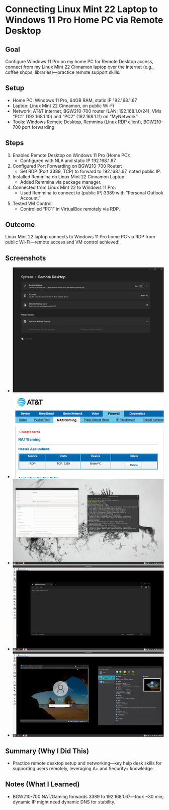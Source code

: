 # Connecting Linux Mint 22 Laptop to Windows 11 Pro Home PC via Remote Desktop

## Goal
Configure Windows 11 Pro on my home PC for Remote Desktop access, connect from my Linux Mint 22 Cinnamon laptop over the internet (e.g., coffee shops, libraries)—practice remote support skills.

## Setup
- Home PC: Windows 11 Pro, 64GB RAM, static IP 192.168.1.67
- Laptop: Linux Mint 22 Cinnamon, on public Wi-Fi
- Network: AT&T internet, BGW210-700 router (LAN: 192.168.1.0/24), VMs “PC1” (192.168.1.10) and “PC2” (192.168.1.11) on “MyNetwork”
- Tools: Windows Remote Desktop, Remmina (Linux RDP client), BGW210-700 port forwarding

## Steps
1. Enabled Remote Desktop on Windows 11 Pro (Home PC):
   - Configured with NLA and static IP 192.168.1.67.
2. Configured Port Forwarding on BGW210-700 Router:
   - Set RDP (Port 3389, TCP) to forward to 192.168.1.67, noted public IP.
3. Installed Remmina on Linux Mint 22 Cinnamon Laptop:
   - Added Remmina via package manager.
4. Connected from Linux Mint 22 to Windows 11 Pro:
   - Used Remmina to connect to [public IP]:3389 with “Personal Outlook Account.”
5. Tested VM Control:
   - Controlled “PC1” in VirtualBox remotely via RDP.

## Outcome
Linux Mint 22 laptop connects to Windows 11 Pro home PC via RDP from public Wi-Fi—remote access and VM control achieved!

## Screenshots
- ![RDP Setup](https://github.com/StandardBrian/IT-Projects/raw/images/rdp-win11-setup.png)
- ![Port Forwarding](https://github.com/StandardBrian/IT-Projects/raw/images/port-forwarding.png)
- ![Remmina Install](https://github.com/StandardBrian/IT-Projects/raw/images/remmina-install.png)
- ![RDP Connected](https://github.com/StandardBrian/IT-Projects/raw/images/rdp-connected.png)
- ![VM Control](https://github.com/StandardBrian/IT-Projects/raw/images/rdp-vm-control.png)

## Summary (Why I Did This)
- Practice remote desktop setup and networking—key help desk skills for supporting users remotely, leveraging A+ and Security+ knowledge.

## Notes (What I Learned)
- BGW210-700 NAT/Gaming forwards 3389 to 192.168.1.67—took ~30 min; dynamic IP might need dynamic DNS for stability.
